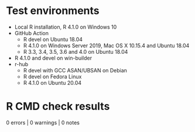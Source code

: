 # Test environments
* Local R installation, R 4.1.0 on Windows 10
* GitHub Action
    * R devel on Ubuntu 18.04
    * R 4.1.0 on Windows Server 2019, Mac OS X 10.15.4 and Ubuntu 18.04
    * R 3.3, 3.4, 3.5, 3.6 and 4.0 on Ubuntu 18.04
* R 4.1.0 and devel on win-builder
* r-hub
    * R devel with GCC ASAN/UBSAN on Debian
    * R devel on Fedora Linux
    * R 4.1.0 on Ubuntu 20.04

# R CMD check results

0 errors | 0 warnings | 0 notes
